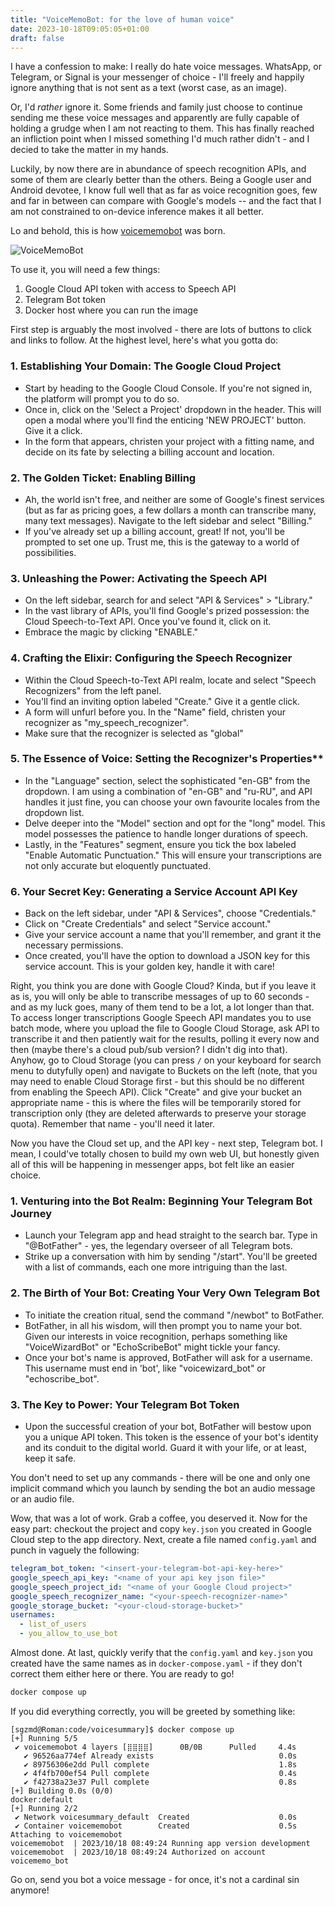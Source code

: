 ```yaml
---
title: "VoiceMemoBot: for the love of human voice"
date: 2023-10-18T09:05:05+01:00
draft: false
---
```


I have a confession to make: I really do hate voice messages. WhatsApp, or
Telegram, or Signal is your messenger of choice - I'll freely and happily ignore
anything that is not sent as a text (worst case, as an image). 

Or, I'd _rather_ ignore it. Some friends and family just choose to continue
sending me these voice messages and apparently are fully capable of holding a
grudge when I am not reacting to them. This has finally reached an infliction point when
I missed something I'd much rather didn't - and I decied to take the matter in
my hands.

Luckily, by now there are in abundance of speech recognition APIs, and some of
them are clearly better than the others. Being a Google user and Android
devotee, I know full well that as far as voice recognition goes, few and far in
between can compare with Google's models -- and the fact that I am not
constrained to on-device inference makes it all better. 

Lo and behold, this is how [voicememobot](https://github.com/sgzmd/voicememobot)
was born. 

![VoiceMemoBot](/static/voicememobot/voicememobot.png)

To use it, you will need a few things:

1. Google Cloud API token with access to Speech API
2. Telegram Bot token
3. Docker host where you can run the image

First step is arguably the most involved - there are lots of buttons to click
and links to follow.  At the highest level, here's what you gotta do: 

### 1. Establishing Your Domain: The Google Cloud Project
- Start by heading to the Google Cloud Console. If you're not signed in, the
  platform will prompt you to do so.
- Once in, click on the 'Select a Project' dropdown in the header. This will
  open a modal where you'll find the enticing 'NEW PROJECT' button. Give it a
  click.
- In the form that appears, christen your project with a fitting name, and
  decide on its fate by selecting a billing account and location.

### 2. The Golden Ticket: Enabling Billing
- Ah, the world isn't free, and neither are some of Google's finest services
  (but as far as pricing goes, a few dollars a month can transcribe many, many
  text messages). Navigate to the left sidebar and select "Billing."
- If you've already set up a billing account, great! If not, you'll be prompted
  to set one up. Trust me, this is the gateway to a world of possibilities.

### 3. Unleashing the Power: Activating the Speech API
- On the left sidebar, search for and select "API & Services" > "Library."
- In the vast library of APIs, you'll find Google's prized possession: the Cloud
  Speech-to-Text API. Once you've found it, click on it.
- Embrace the magic by clicking "ENABLE."

### 4. Crafting the Elixir: Configuring the Speech Recognizer
- Within the Cloud Speech-to-Text API realm, locate and select "Speech
  Recognizers" from the left panel.
- You'll find an inviting option labeled "Create." Give it a gentle click.
- A form will unfurl before you. In the "Name" field, christen your recognizer
  as "my_speech_recognizer".
- Make sure that the recognizer is selected as "global"
  
### 5. The Essence of Voice: Setting the Recognizer's Properties**
- In the "Language" section, select the sophisticated "en-GB" from the dropdown.
  I am using a combination of "en-GB" and "ru-RU", and API handles it just fine,
  you can choose your own favourite locales from the dropdown list.
- Delve deeper into the "Model" section and opt for the "long" model. This model
  possesses the patience to handle longer durations of speech.
- Lastly, in the "Features" segment, ensure you tick the box labeled "Enable
  Automatic Punctuation." This will ensure your transcriptions are not only
  accurate but eloquently punctuated.

### 6. Your Secret Key: Generating a Service Account API Key
- Back on the left sidebar, under "API & Services", choose "Credentials."
- Click on "Create Credentials" and select "Service account."
- Give your service account a name that you'll remember, and grant it the necessary permissions.
- Once created, you'll have the option to download a JSON key for this service
  account. This is your golden key, handle it with care!


Right, you think you are done with Google Cloud? Kinda, but if you leave it as
is, you will only be able to transcribe messages of up to 60 seconds - and as my
luck goes, many of them tend to be a lot, a lot longer than that. To access
longer transcriptions Google Speech API mandates you to use batch mode, where
you upload the file to Google Cloud Storage, ask API to transcribe it and then
patiently wait for the results, polling it every now and then (maybe there's a
cloud pub/sub version? I didn't dig into that). Anyhow, go to Cloud Storage
(you can press `/` on your keyboard for search menu to dutyfully open) and
navigate to Buckets on the left (note, that you may need to enable Cloud Storage
first - but this should be no different from enabling the Speech API). Click
"Create" and give your bucket an appropriate name - this is where the files will
be temporarily stored for transcription only (they are deleted afterwards to
preserve your storage quota). Remember that name - you'll need it later.

Now you have the Cloud set up, and the API key - next step, Telegram bot. I
mean, I could've totally chosen to build my own web UI, but honestly given all
of this will be happening in messenger apps, bot felt like an easier choice. 

### 1. Venturing into the Bot Realm: Beginning Your Telegram Bot Journey
- Launch your Telegram app and head straight to the search bar. Type in
  "@BotFather" - yes, the legendary overseer of all Telegram bots.
- Strike up a conversation with him by sending "/start". You'll be greeted with
  a list of commands, each one more intriguing than the last.

### 2. The Birth of Your Bot: Creating Your Very Own Telegram Bot
- To initiate the creation ritual, send the command "/newbot" to BotFather.
- BotFather, in all his wisdom, will then prompt you to name your bot. Given our
  interests in voice recognition, perhaps something like "VoiceWizardBot" or
  "EchoScribeBot" might tickle your fancy.
- Once your bot's name is approved, BotFather will ask for a username. This
  username must end in 'bot', like "voicewizard_bot" or "echoscribe_bot".

### 3. The Key to Power: Your Telegram Bot Token
- Upon the successful creation of your bot, BotFather will bestow upon you a
  unique API token. This token is the essence of your bot's identity and its
  conduit to the digital world. Guard it with your life, or at least, keep it
  safe.
  
You don't need to set up any commands - there will be one and only one implicit
command which you launch by sending the bot an audio message or an audio file.

Wow, that was a lot of work. Grab a coffee, you deserved it. Now for the easy
part: checkout the project and copy `key.json` you created in Google Cloud step
to the app directory. Next, create a file named `config.yaml` and punch in
vaguely the following:

```yaml
telegram_bot_token: "<insert-your-telegram-bot-api-key-here>"
google_speech_api_key: "<name of your api key json file>"
google_speech_project_id: "<name of your Google Cloud project>"
google_speech_recognizer_name: "<your-speech-recognizer-name>"
google_storage_bucket: "<your-cloud-storage-bucket>"
usernames:
  - list_of_users
  - you_allow_to_use_bot
```

Almost done. At last, quickly verify that the `config.yaml` and `key.json` you
created have the same names as in `docker-compose.yaml` - if they don't correct
them either here or there. You are ready to go!

```bash
docker compose up
```

If you did everything correctly, you will be greeted by something like:

```
[sgzmd@Roman:code/voicesummary]$ docker compose up
[+] Running 5/5
 ✔ voicememobot 4 layers [⣿⣿⣿⣿]      0B/0B      Pulled     4.4s
   ✔ 96526aa774ef Already exists                            0.0s
   ✔ 89756306e2dd Pull complete                             1.8s
   ✔ 4f4fb700ef54 Pull complete                             0.4s
   ✔ f42738a23e37 Pull complete                             0.8s
[+] Building 0.0s (0/0)                                      docker:default
[+] Running 2/2
 ✔ Network voicesummary_default  Created                    0.0s
 ✔ Container voicememobot        Created                    0.5s
Attaching to voicememobot
voicememobot  | 2023/10/18 08:49:24 Running app version development
voicememobot  | 2023/10/18 08:49:24 Authorized on account voicememo_bot
```

Go on, send you bot a voice message - for once, it's not a cardinal sin anymore!